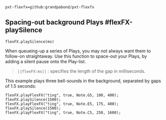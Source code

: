 ```package
pxt-flexfx=github:grandpabond/pxt-flexfx
```
## Spacing-out background Plays  #flexFX-playSilence                 
```sig 
flexFX.playSilence(ms) 
``` 
  
When queueing-up a series of Plays, you may not always want them to follow-on straightaway.   Use this function to space-out your Plays, by adding a silent pause onto the Play-list. 
 
> ``||flexFX:ms||`` : specifies the length of the gap in milliseconds.
   
This example plays three bell-sounds in the background, separated by gaps of 1.5 seconds: 

```blocks 
flexFX.playFlexFX("ting", true, Note.G5, 100, 400); 
flexFX.playSilence(1500); 
flexFX.playFlexFX("ting", true, Note.E5, 175, 400); 
flexFX.playSilence(1500); 
flexFX.playFlexFX("ting", true, Note.C5, 250, 1600); 

``` 
